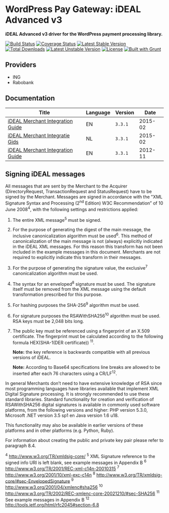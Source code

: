 # WordPress Pay Gateway: iDEAL Advanced v3

**iDEAL Advanced v3 driver for the WordPress payment processing library.**

[![Build Status](https://travis-ci.org/wp-pay-gateways/ideal-advanced-v3.svg?branch=develop)](https://travis-ci.org/wp-pay-gateways/ideal-advanced-v3)
[![Coverage Status](https://coveralls.io/repos/wp-pay-gateways/ideal-advanced-v3/badge.svg?branch=master&service=github)](https://coveralls.io/github/wp-pay-gateways/ideal-advanced-v3?branch=master)
[![Latest Stable Version](https://poser.pugx.org/wp-pay-gateways/ideal-advanced-v3/v/stable.svg)](https://packagist.org/packages/wp-pay-gateways/ideal-advanced-v3)
[![Total Downloads](https://poser.pugx.org/wp-pay-gateways/ideal-advanced-v3/downloads.svg)](https://packagist.org/packages/wp-pay-gateways/ideal-advanced-v3)
[![Latest Unstable Version](https://poser.pugx.org/wp-pay-gateways/ideal-advanced-v3/v/unstable.svg)](https://packagist.org/packages/wp-pay-gateways/ideal-advanced-v3)
[![License](https://poser.pugx.org/wp-pay-gateways/ideal-advanced-v3/license.svg)](https://packagist.org/packages/wp-pay-gateways/ideal-advanced-v3)
[![Built with Grunt](https://cdn.gruntjs.com/builtwith.png)](http://gruntjs.com/)

## Providers

*	ING
*	Rabobank

## Documentation

| Title                                               | Language | Version | Date    |
| --------------------------------------------------- | -------- | ------- | ------- |
| [iDEAL Merchant Integration Guide][doc-en-feb-2015] | EN       | `3.3.1` | 2015-02 |
| [iDEAL Merchant Integratie Gids][doc-nl-feb-2015]   | NL       | `3.3.1` | 2015-02 |
| [iDEAL Merchant Integration Guide][doc-en-nov-2012] | EN       | `3.3.1` | 2012-11 |

[doc-en-feb-2015]: https://www.pronamic.eu/wp-content/uploads/sites/2/2016/06/Merchant-Integration-Guide-v3-3-1-ENG-February-2015.pdf
[doc-nl-feb-2015]: https://www.pronamic.eu/wp-content/uploads/sites/2/2016/06/iDEAL-Merchant-Integratie-Gids-v3-3-1-NL-Februari-2015.pdf
[doc-en-nov-2012]: https://www.pronamic.nl/wp-content/uploads/2012/12/iDEAL-Merchant-Integration-Guide-ENG-v3.3.1.pdf

## Signing iDEAL messages

All messages that are sent by the Merchant to the Acquirer (DirectoryRequest,
TransactionRequest and StatusRequest) have to be signed by the Merchant. Messages are
signed in accordance with the "XML Signature Syntax and Processing (2<sup>nd</sup> Edition) W3C
Recommendation” of 10 June 2008<sup>4</sup>, with the following settings and restrictions applied:

1.	The entire XML message<sup>5</sup> must be signed.

2.	For the purpose of generating the digest of the main message, the inclusive canonicalization algorithm must be used<sup>6</sup>. This method of canonicalization of the main message is not (always) explicitly indicated in the
iDEAL XML messages. For this reason this transform has not been included in the example
messages in this document. Merchants are not required to explicitly indicate this transform in
their messages.

3.	For the purpose of generating the signature value, the exclusive<sup>7</sup> canonicalization algorithm must be used.

4.	The syntax for an enveloped<sup>8</sup> signature must be used. The signature itself must be removed
	from the XML message using the default transformation prescribed for this purpose.

5.	For hashing purposes the SHA-256<sup>9</sup> algorithm must be used.

6.	For signature purposes the RSAWithSHA256<sup>10</sup> algorithm must be used. RSA keys must be 2,048 bits long.

7.	The public key must be referenced using a fingerprint of an X.509 certificate. The fingerprint
	must be calculated according to the following formula HEX(SHA-1(DER certificate)) <sup>11</sup>.

	**Note:** the key reference is backwards compatible with all previous versions of iDEAL.

	**Note:** According to Base64 specifications line breaks are allowed to be inserted after each
	76 characters using a CR/LF<sup>12</sup>.

In general Merchants don’t need to have extensive knowledge of RSA since most programming
languages have libraries available that implement XML Digital Signature processing. It is strongly
recommended to use these standard libraries. Standard functionality for creation and verification
of RSAWithSHA256 digital signatures is available in commonly used software platforms, from the
following versions and higher: PHP version 5.3.0, Microsoft .NET version 3.5 sp1 en Java version
1.6 u18.

This functionality may also be available in earlier versions of these platforms and in other
platforms (e.g. Python, Ruby).

For information about creating the public and private key pair please refer to paragraph 8.4. 

<sup>4</sup> http://www.w3.org/TR/xmldsig-core/
<sup>5</sup> XML Signature reference to the signed info URI is left blank, see example messages in Appendix B
<sup>6</sup> http://www.w3.org/TR/2001/REC-xml-c14n-20010315
<sup>7</sup> http://www.w3.org/2001/10/xml-exc-c14n
<sup>8</sup> http://www.w3.org/TR/xmldsig-core/#sec-EnvelopedSignature
<sup>9</sup> http://www.w3.org/2001/04/xmlenc#sha256
<sup>10</sup> http://www.w3.org/TR/2002/REC-xmlenc-core-20021210/#sec-SHA256
<sup>11</sup> See example messages in Appendix B
<sup>12</sup> http://tools.ietf.org/html/rfc2045#section-6.8
